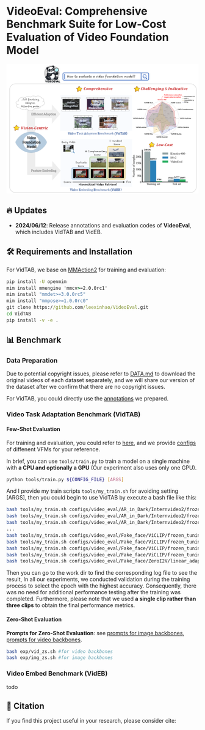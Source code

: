 # VideoEval: Comprehensive Benchmark Suite for Low-Cost Evaluation of Video Foundation Model



<img src="img/image-20240607232318559.png" alt="image-20240607232318559" style="zoom: 67%;" />


## :fire: Updates
- **2024/06/12**: Release annotations and evaluation codes of **VideoEval**, which includes VidTAB and VidEB.

## 🛠️ Requirements and Installation

For VidTAB, we base on  [MMAction2](https://github.com/open-mmlab/mmaction2) for training and evaluation:

```cmd
pip install -U openmim
mim install mmengine 'mmcv>=2.0.0rc1'
mim install "mmdet>=3.0.0rc5"
mim install "mmpose>=1.0.0rc0"
git clone https://github.com/leexinhao/VideoEval.git
cd VidTAB
pip install -v -e .
```

## :bar_chart: Benchmark

### Data Preparation

Due to potential copyright issues, please refer to [DATA.md](https://github.com/leexinhao/VideoEval/tree/main/VidTAB/DATA.md) to download the original videos of each dataset separately, and we will share our version of the dataset after we confirm that there are no copyright issues. 

For VidTAB, you could directly use the [annotations](https://github.com/leexinhao/VideoEval/tree/main/VidTAB/annotations) we prepared.

### Video Task Adaptation Benchmark (VidTAB)

#### Few-Shot Evaluation

For training and evaluation, you could refer to [here](https://mmaction2.readthedocs.io/en/latest/user_guides/train_test.html), and we provide [configs](https://github.com/leexinhao/VideoEval/tree/main/VidTAB/configs) of diffenent VFMs for your reference.

In brief, you can use `tools/train.py` to train a model on a single machine with **a CPU and optionally a GPU** (Our experiment also uses only one GPU).

```bash
python tools/train.py ${CONFIG_FILE} [ARGS]
```

And I provide my train scripts `tools/my_train.sh` for avoiding setting [ARGS], then you could begin to use VidTAB by execute a bash file like this:

```bash
bash tools/my_train.sh configs/video_eval/AR_in_Dark/Internvideo2/frozen_tuning/InternVideo2-1B-stage1-pt_16_shot_bs16.py
bash tools/my_train.sh configs/video_eval/AR_in_Dark/Internvideo2/frozen_tuning/InternVideo2-1B-stage1_100_shot_bs16.py
bash tools/my_train.sh configs/video_eval/AR_in_Dark/Internvideo2/frozen_tuning/InternVideo2-1B-stage1-pt_100_shot_bs16.py
...
bash tools/my_train.sh configs/video_eval/Fake_face/ViCLIP/frozen_tuning/ViCLIP-200M_16_shot_bs16.py
bash tools/my_train.sh configs/video_eval/Fake_face/ViCLIP/frozen_tuning/ViCLIP-10M_100_shot_bs16.py
bash tools/my_train.sh configs/video_eval/Fake_face/ViCLIP/frozen_tuning/ViCLIP-10M_16_shot_bs16.py
bash tools/my_train.sh configs/video_eval/Fake_face/ViCLIP/frozen_tuning/ViCLIP-200M_100_shot_bs16.py
bash tools/my_train.sh configs/video_eval/Fake_face/ZeroI2V/linear_adapter0d125/ZeroI2V-CLIP-L_100_shot_bs16.py
```

Then you can go to the work dir to find the corresponding log file to see the result, In all our experiments, we conducted validation during the training process to select the epoch with the highest accuracy. Consequently, there was no need for additional performance testing after the training was completed. Furthermore, please note that we used **a single clip rather than three clips** to obtain the final performance metrics.

#### Zero-Shot Evaluation

**Prompts for  Zero-Shot Evaluation**: see [prompts for image backbones](https://github.com/leexinhao/VideoEval/blob/main/VidTAB_Zeroshot/img_prompt_gen.py), [prompts for video backbones](https://github.com/leexinhao/VideoEval/blob/main/VidTAB_Zeroshot/vid_prompt_gen.py).

```bash
bash exp/vid_zs.sh #for video backbones
bash exp/img_zs.sh #for image backbones
```

### Video Embed Benchmark (VidEB)

todo

## :page_facing_up: Citation

If you find this project useful in your research, please consider cite:
```BibTeX

```

